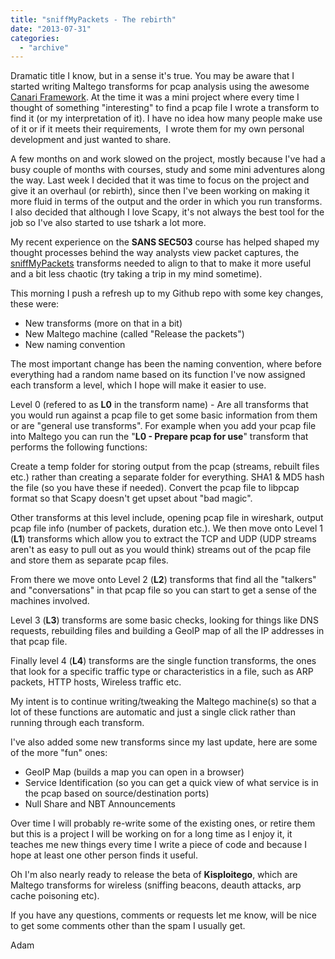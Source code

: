 ```yaml
---
title: "sniffMyPackets - The rebirth"
date: "2013-07-31"
categories: 
  - "archive"
---
```


Dramatic title I know, but in a sense it's true. You may be aware that I started writing Maltego transforms for pcap analysis using the awesome [Canari Framework](https://www.canariproject.com/). At the time it was a mini project where every time I thought of something "interesting" to find a pcap file I wrote a transform to find it (or my interpretation of it). I have no idea how many people make use of it or if it meets their requirements,  I wrote them for my own personal development and just wanted to share.

A few months on and work slowed on the project, mostly because I've had a busy couple of months with courses, study and some mini adventures along the way. Last week I decided that it was time to focus on the project and give it an overhaul (or rebirth), since then I've been working on making it more fluid in terms of the output and the order in which you run transforms. I also decided that although I love Scapy, it's not always the best tool for the job so I've also started to use tshark a lot more.

My recent experience on the **SANS SEC503** course has helped shaped my thought processes behind the way analysts view packet captures, the [sniffMyPackets](https://github.com/catalyst256/sniffMyPackets) transforms needed to align to that to make it more useful and a bit less chaotic (try taking a trip in my mind sometime).

This morning I push a refresh up to my Github repo with some key changes, these were:

- New transforms (more on that in a bit)
- New Maltego machine (called "Release the packets")
- New naming convention

The most important change has been the naming convention, where before everything had a random name based on its function I've now assigned each transform a level, which I hope will make it easier to use.

Level 0 (refered to as **L0** in the transform name) - Are all transforms that you would run against a pcap file to get some basic information from them or are "general use transforms". For example when you add your pcap file into Maltego you can run the "**L0 - Prepare pcap for use**" transform that performs the following functions:

Create a temp folder for storing output from the pcap (streams, rebuilt files etc.) rather than creating a separate folder for everything. SHA1 & MD5 hash the file (so you have these if needed). Convert the pcap file to libpcap format so that Scapy doesn't get upset about "bad magic".

Other transforms at this level include, opening pcap file in wireshark, output pcap file info (number of packets, duration etc.). We then move onto Level 1 (**L1**) transforms which allow you to extract the TCP and UDP (UDP streams aren't as easy to pull out as you would think) streams out of the pcap file and store them as separate pcap files.

From there we move onto Level 2 (**L2**) transforms that find all the "talkers" and "conversations" in that pcap file so you can start to get a sense of the machines involved.

Level 3 (**L3**) transforms are some basic checks, looking for things like DNS requests, rebuilding files and building a GeoIP map of all the IP addresses in that pcap file.

Finally level 4 (**L4**) transforms are the single function transforms, the ones that look for a specific traffic type or characteristics in a file, such as ARP packets, HTTP hosts, Wireless traffic etc.

My intent is to continue writing/tweaking the Maltego machine(s) so that a lot of these functions are automatic and just a single click rather than running through each transform.

I've also added some new transforms since my last update, here are some of the more "fun" ones:

- GeoIP Map (builds a map you can open in a browser)
- Service Identification (so you can get a quick view of what service is in the pcap based on source/destination ports)
- Null Share and NBT Announcements

Over time I will probably re-write some of the existing ones, or retire them but this is a project I will be working on for a long time as I enjoy it, it teaches me new things every time I write a piece of code and because I hope at least one other person finds it useful.

Oh I'm also nearly ready to release the beta of **Kisploitego**, which are Maltego transforms for wireless (sniffing beacons, deauth attacks, arp cache poisoning etc).

If you have any questions, comments or requests let me know, will be nice to get some comments other than the spam I usually get.

Adam
